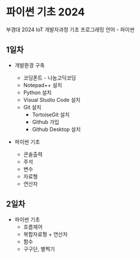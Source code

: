 # 파이썬 기초 2024
부경대 2024 IoT 개발자과정 기초 프로그래밍 언어 - 파이썬

## 1일차
- 개발환경 구축
    - 코딩폰트 - 나눔고딕코딩
    - Notepad++ 설치
    - Python 설치
    - Visual Studio Code 설치
    - Git 설치
        - TortoiseGit 설치
        - Github 가입
        - Github Desktop 설치

- 파이썬 기초
    - 콘솔출력
    - 주석    
    - 변수
    - 자료형
    - 연산자


## 2일차
- 파이썬 기초
    - 흐름제어
    - 복합자료형 + 연산자
    - 함수
    - 구구단, 별찍기